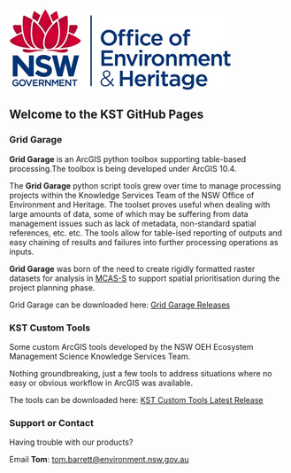 ![oeh logo](https://github.com/NSW-OEH-EMS-KST/NSW-OEH-EMS-KST.github.io/blob/master/img/oehlogo.png)

## Welcome to the KST GitHub Pages

### Grid Garage

**Grid Garage** is an ArcGIS python toolbox supporting table-based processing.The toolbox is being developed under ArcGIS 10.4. 

The **Grid Garage** python script tools grew over time to manage processing projects within the Knowledge Services Team of the NSW Office of Environment and Heritage. The toolset proves useful when dealing with large amounts of data, some of which may be suffering from data management issues such as lack of metadata, non-standard spatial references, etc. etc. The tools allow for table-ised reporting of outputs and easy chaining of results and failures into further processing operations as inputs.

**Grid Garage** was born of the need to create rigidly formatted raster datasets for analysis in [MCAS-S](http://www.agriculture.gov.au/abares/aclump/multi-criteria-analysis) to support spatial prioritisation during the project planning phase.

Grid Garage can be downloaded here:
[Grid Garage Releases](https://github.com/NSW-OEH-EMS-KST/grid-garage/releases)


### KST Custom Tools

Some custom ArcGIS tools developed by the NSW OEH Ecosystem Management Science Knowledge Services Team.

Nothing groundbreaking, just a few tools to address situations where no easy or obvious workflow in ArcGIS was available.

The tools can be downloaded here: 
[KST Custom Tools Latest Release](https://github.com/NSW-OEH-EMS-KST/kst-custom-tools/tree/kst_custom_tools_1.0.0)



### Support or Contact

Having trouble with our products?

Email **Tom**: tom.barrett@environment.nsw.gov.au


